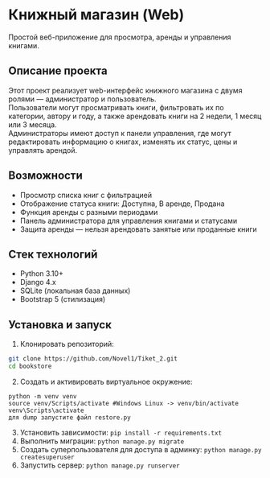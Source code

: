 # Книжный магазин (Web)

Простой веб-приложение для просмотра, аренды и управления книгами.

## Описание проекта

Этот проект реализует web-интерфейс книжного магазина с двумя ролями — администратор и пользователь.  
Пользователи могут просматривать книги, фильтровать их по категории, автору и году, а также арендовать книги на 2 недели, 1 месяц или 3 месяца.  
Администраторы имеют доступ к панели управления, где могут редактировать информацию о книгах, изменять их статус, цены и управлять арендой.

## Возможности

- Просмотр списка книг с фильтрацией
- Отображение статуса книги: Доступна, В аренде, Продана
- Функция аренды с разными периодами
- Панель администратора для управления книгами и статусами
- Защита аренды — нельзя арендовать занятые или проданные книги

## Стек технологий

- Python 3.10+
- Django 4.x
- SQLite (локальная база данных)
- Bootstrap 5 (стилизация)

## Установка и запуск

1. Клонировать репозиторий:

```bash
git clone https://github.com/Novel1/Tiket_2.git
cd bookstore
```
2. Создать и активировать виртуальное окружение:

```commandline
python -m venv venv
source venv/Scripts/activate #Windows Linux -> venv/bin/activate
venv\Scripts\activate    
для dump запустите файл restore.py  
```

3. Установить зависимости:
```pip install -r requirements.txt```
4. Выполнить миграции:
```python manage.py migrate```
5. Создать суперпользователя для доступа в админку:
```python manage.py createsuperuser```
6. Запустить сервер:
```python manage.py runserver```
